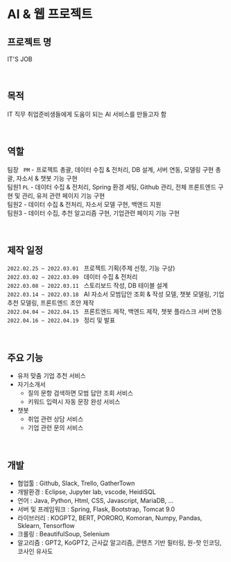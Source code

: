 # AI & 웹 프로젝트


## 프로젝트 명
IT'S JOB  

<br/>

## 목적
IT 직무 취업준비생들에게 도움이 되는 AI 서비스를 만들고자 함  

<br/>

## 역할
팀장 &nbsp; `PM` - 프로젝트 총괄, 데이터 수집 & 전처리, DB 설계, 서버 연동, 모델링 구현 총괄, 자소서 & 챗봇 기능 구현  
팀원1 `PL` - 데이터 수집 & 전처리, Spring 환경 세팅, Github 관리, 전체 프론트엔드 구현 및 관리, 유저 관련 페이지 기능 구현  
팀원2 - 데이터 수집 & 전처리, 자소서 모델 구현, 백엔드 지원  
팀원3 - 데이터 수집, 추천 알고리즘 구현, 기업관련 페이지 기능 구현  

<br/>

## 제작 일정
`2022.02.25 ~ 2022.03.01` &nbsp;  프로젝트 기획(주제 선정, 기능 구상)  
`2022.03.02 ~ 2022.03.09` &nbsp;  데이터 수집 & 전처리  
`2022.03.08 ~ 2022.03.11` &nbsp;  스토리보드 작성, DB 테이블 설계  
`2022.03.14 ~ 2022.03.18` &nbsp;  AI 자소서 모범답안 조회 & 작성 모델, 챗봇 모델링, 기업추천 모델링, 프론트엔드 초안 제작  
`2022.04.04 ~ 2022.04.15` &nbsp;  프론트엔드 제작, 백엔드 제작, 챗봇 플라스크 서버 연동  
`2022.04.16 ~ 2022.04.19` &nbsp;  정리 및 발표  

<br/>

## 주요 기능  
  * 유저 맞춤 기업 추천 서비스  
  * 자기소개서  
    - 질의 문항 검색하면 모범 답안 조회 서비스  
    - 키워드 입력시 자동 문장 완성 서비스  
  * 챗봇
    - 취업 관련 상담 서비스  
    - 기업 관련 문의 서비스  

<br/>

## 개발
  * 협업툴 : Github, Slack, Trello, GatherTown
  * 개발환경 : Eclipse, Jupyter lab, vscode, HeidiSQL
  * 언어 : Java, Python, Html, CSS, Javascript, MariaDB, ...
  * 서버 및 프레임워크 : Spring, Flask, Bootstrap, Tomcat 9.0
  * 라이브러리 : KOGPT2, BERT, PORORO, Komoran, Numpy, Pandas, Sklearn, Tensorflow
  * 크롤링 : BeautifulSoup, Selenium
  * 알고리즘 : GPT2, KoGPT2, 근사값 알고리즘, 콘텐츠 기반 필터링, 원-핫 인코딩, 코사인 유사도  

<br/>
